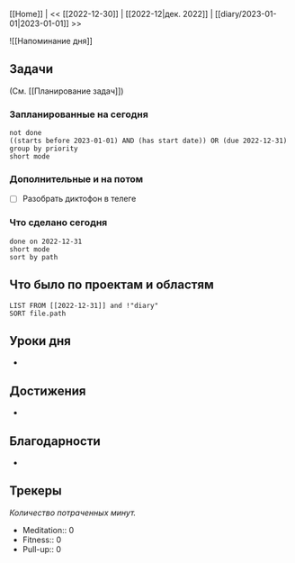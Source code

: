 [[Home]] | << [[2022-12-30]] | [[2022-12|дек. 2022]] | [[diary/2023-01-01|2023-01-01]] >>

![[Напоминание дня]]
## Задачи
(См. [[Планирование задач]])
### Запланированные на сегодня
```tasks
not done
((starts before 2023-01-01) AND (has start date)) OR (due 2022-12-31)
group by priority
short mode
```
### Дополнительные и на потом
- [ ] Разобрать диктофон в телеге
### Что сделано сегодня
```tasks
done on 2022-12-31
short mode
sort by path
```

## Что было по проектам и областям
```dataview
LIST FROM [[2022-12-31]] and !"diary"
SORT file.path
```

## Уроки дня
- 

## Достижения
- 

## Благодарности
- 

## Трекеры
*Количество потраченных минут.*
- Meditation:: 0
- Fitness:: 0
- Pull-up:: 0
